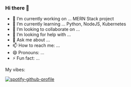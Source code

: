 ### Hi there 👋


- 🔭 I’m currently working on ... MERN Stack project
- 🌱 I’m currently learning ... Python, NodeJS, Kubernetes
- 👯 I’m looking to collaborate on ...
- 🤔 I’m looking for help with ...
- 💬 Ask me about ...
- 📫 How to reach me: ...
- 😄 Pronouns: ...
- ⚡ Fun fact: ...

My vibes:

[![spotify-github-profile](https://spotify-github-profile.vercel.app/api/view?uid=316ngtxkowkkloaijhjbxsjlrsem&cover_image=true&theme=default&show_offline=false&background_color=121212&interchange=false)](https://spotify-github-profile.vercel.app/api/view?uid=316ngtxkowkkloaijhjbxsjlrsem&redirect=true)
